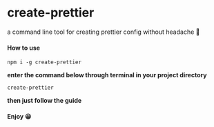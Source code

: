 # create-prettier

a command line tool for creating prettier config without headache 🤕

#### How to use

```
npm i -g create-prettier
```

**enter the command below through terminal in your project directory**

```
create-prettier
```

**then just follow the guide**

#### Enjoy 😀
